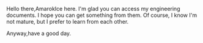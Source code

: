 Hello there,AmarokIce here.
I'm glad you can access my engineering documents. I hope you can get something from them. 
Of course, I know I'm not mature, but I prefer to learn from each other.

Anyway,have a good day.
